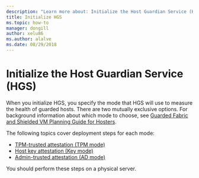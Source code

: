 ```yaml
---
description: "Learn more about: Initialize the Host Guardian Service (HGS)"
title: Initialize HGS
ms.topic: how-to
manager: dongill
author: xelu86
ms.author: alalve
ms.date: 08/29/2018
---
```


# Initialize the Host Guardian Service (HGS)

When you initialize HGS, you specify the mode that HGS will use to measure the health of guarded hosts. There are two mutually exclusive options. For background information about which mode to choose, see [Guarded Fabric and Shielded VM Planning Guide for Hosters](guarded-fabric-planning-for-hosters.md).

The following topics cover deployment steps for each mode:

- [TPM-trusted attestation (TPM mode)](guarded-fabric-initialize-hgs-tpm-mode.md)
- [Host key attestation (Key mode)](guarded-fabric-initialize-hgs-key-mode.md)
- [Admin-trusted attestation (AD mode)](guarded-fabric-initialize-hgs-ad-mode.md)

You should perform these steps on a physical server.

